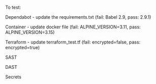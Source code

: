 To test:

Dependabot - update the requirements.txt (fail: Babel 2.9, pass: 2.9.1)

Container - update docker file (fail: ALPINE_VERSION=3.11, pass: ALPINE_VERSION=3.15)

Terraform - update terraform_test.tf (fail: encrypted=false, pass: encrypted=true)

SAST

DAST

Secrets
